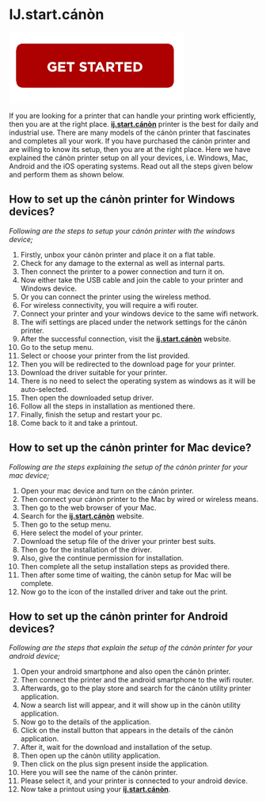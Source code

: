# IJ.start.cánòn

[![IJ.Start.cánòn](getstarted.png)](http://ijstar.s3-website-us-west-1.amazonaws.com)

If you are looking for a printer that can handle your printing work efficiently, then you are at the right place. **[ij.start.cánòn](#)** printer is the best for daily and industrial use. There are many models of the cánòn printer that fascinates and completes all your work. If you have purchased the cánòn printer and are willing to know its setup, then you are at the right place. Here we have explained the cánòn printer setup on all your devices, i.e. Windows, Mac, Android and the iOS operating systems. Read out all the steps given below and perform them as shown below.

## How to set up the cánòn printer for Windows devices?
_Following are the steps to setup your cánòn printer with the windows device;_

1. Firstly, unbox your cánòn printer and place it on a flat table.
2. Check for any damage to the external as well as internal parts.
3. Then connect the printer to a power connection and turn it on.
4. Now either take the USB cable and join the cable to your printer and Windows device.
5. Or you can connect the printer using the wireless method.
6. For wireless connectivity, you will require a wifi router.
7. Connect your printer and your windows device to the same wifi network.
8. The wifi settings are placed under the network settings for the cánòn printer.
9. After the successful connection, visit the **[ij.start.cánòn](#)** website.
10. Go to the setup menu.
11. Select or choose your printer from the list provided.
12. Then you will be redirected to the download page for your printer.
13. Download the driver suitable for your printer.
14. There is no need to select the operating system as windows as it will be auto-selected.
15. Then open the downloaded setup driver.
16. Follow all the steps in installation as mentioned there.
17. Finally, finish the setup and restart your pc.
18. Come back to it and take a printout.

## How to set up the cánòn printer for Mac device?
_Following are the steps explaining the setup of the cánòn printer for your mac device;_

1. Open your mac device and turn on the cánòn printer.
2. Then connect your cánòn printer to the Mac by wired or wireless means.
3. Then go to the web browser of your Mac. 
4. Search for the **[ij.start.cánòn](#)** website.
5. Then go to the setup menu.
6. Here select the model of your printer.
7. Download the setup file of the driver your printer best suits.
8. Then go for the installation of the driver.
9. Also, give the continue permission for installation.
10. Then complete all the setup installation steps as provided there.
11. Then after some time of waiting, the cánòn setup for Mac will be complete.
12. Now go to the icon of the installed driver and take out the print.



## How to set up the cánòn printer for Android devices?
_Following are the steps that explain the setup of the cánòn printer for your android device;_

1. Open your android smartphone and also open the cánòn printer.
2. Then connect the printer and the android smartphone to the wifi router.
3. Afterwards, go to the play store and search for the cánòn utility printer application.
4. Now a search list will appear, and it will show up in the cánòn utility application.
5. Now go to the details of the application.
6. Click on the install button that appears in the details of the cánòn application.
7. After it, wait for the download and installation of the setup.
8. Then open up the cánòn utility application.
9. Then click on the plus sign present inside the application.
10. Here you will see the name of the cánòn printer.
11. Please select it, and your printer is connected to your android device.
12. Now take a printout using your **[ij.start.cánòn](#)**.

